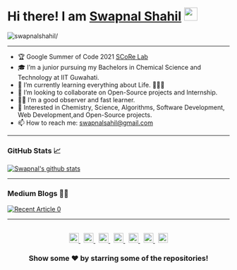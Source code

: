 # Hi there! I am [Swapnal Shahil](https://swapnalshahil.github.io/) <img src="https://raw.githubusercontent.com/iampavangandhi/iampavangandhi/master/gifs/Hi.gif" width="30px"> 
<p align="left"> <img src=https://komarev.com/ghpvc/?username=swapnalshahil alt=swapnalshahil/></p>

---

<!-- - 🔭 I’m currently working with [SCoRe Lab](http://scorelab.org/) organization under Google Summer of Code 2021. -->
- 🏆 Google Summer of Code 2021 [SCoRe Lab](https://summerofcode.withgoogle.com/archive/2021/projects/6260374466199552/)
- 🎓 I’m a junior pursuing my Bachelors in Chemical Science and Technology at IIT Guwahati.
- 🌱 I’m currently learning everything about Life. 👨🏻‍🎓
- 👯 I’m looking to collaborate on Open-Source projects and Internship.
- 🤟🏻 I’m a good observer and fast learner.
- 🤔 Interested in Chemistry, Science, Algorithms, Software Development, Web Development,and Open-Source projects.
- 📫 How to reach me: swapnalsahil@gmail.com

---

### GitHub Stats 📈
<p>
<a href="https://github.com/swapnalshahil">
 <img align="center" src="https://github-readme-stats.vercel.app/api?username=swapnalshahil&show_icons=true&theme=light&line_height=25" alt="Swapnal's github stats"/>
</a> 
<!-- <a href="https://github.com/anuraghazra/github-readme-stats">
  <img align="center" src="https://github-readme-stats.vercel.app/api/top-langs/?username=swapnalshahil&layout=compact" />
</a><p/><br/> -->


---

### Medium Blogs ✍🏻
<a target="_blank" href="https://swapnalshahil.medium.com/"><img src="https://github-readme-medium-recent-article.vercel.app/medium/@swapnalshahil/0" alt="Recent Article 0">
<!-- <a target="_blank" href="https://medium.com/scorelab/google-summer-of-code-openmf-week-2-698d49fab4ec"><img src="https://github-readme-medium-recent-article.vercel.app/medium/@swapnalshahil/1" alt="Recent Article 1"> -->
 
---
 <br/>
<div align="center">
<a href="https://twitter.com/eulersgamma">
  <img  alt="Swapnal's Twitter" width="22px" src="https://cdn.jsdelivr.net/npm/simple-icons@v3/icons/twitter.svg" />
</a>&nbsp;
<a href="https://www.linkedin.com/in/swapnalshahil/">
  <img  alt="Swapnal's Linkdein" width="22px" src="https://cdn.jsdelivr.net/npm/simple-icons@v3/icons/linkedin.svg" />
</a>&nbsp;
<a href="https://github.com/swapnalshahil">
  <img alt="Swapnal's Github" width="22px" src="https://cdn.jsdelivr.net/npm/simple-icons@v3/icons/github.svg" />
</a>&nbsp;
<a href="https://instagram.com/eulersgamma/">
  <img  alt="Swapnal's Instagram" width="22px" src="https://cdn.jsdelivr.net/npm/simple-icons@v3/icons/instagram.svg" />
</a>&nbsp;
<a href="https://www.facebook.com/swapnal.sahil.1/">
  <img  alt="Swapnal's Facebook" width="22px" src="https://cdn.jsdelivr.net/npm/simple-icons@v3/icons/facebook.svg" />
</a>&nbsp;
 <a href="https://medium.com/@swapnalshahil">
   <img  alt="Swapnal's Medium" width="22px" src="https://cdn.jsdelivr.net/npm/simple-icons@v3/icons/medium.svg" /> 
</a>&nbsp;
 <a href="https://stackoverflow.com/users/16297494/swapnal-shahil?tab=profile">
  <img  alt="Swapnal's Stackoverflow" width="22px" src="https://cdn.jsdelivr.net/npm/simple-icons@v3/icons/stackoverflow.svg" />
</a>
 
</div>

<div align="center">

### Show some ❤️ by starring some of the repositories!

</div>
